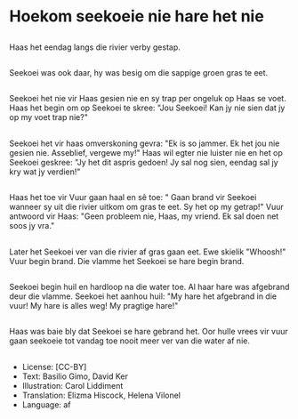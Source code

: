 # Hoekom seekoeie nie hare het nie

##
Haas het eendag langs die rivier verby gestap.

##
Seekoei was ook daar, hy was besig om die sappige groen gras te eet.

##
Seekoei het nie vir Haas gesien nie en sy trap per ongeluk op Haas se voet. Haas het begin om op Seekoei te skree: "Jou Seekoei! Kan jy nie sien dat jy op my voet trap nie?"

##
Seekoei het vir haas omverskoning gevra: "Ek is so jammer. Ek het jou nie gesien nie. Asseblief, vergewe my!" Haas wil egter nie luister nie en het op Seekoei geskree: "Jy het dit aspris gedoen! Jy sal nog sien, eendag sal jy kry wat jy verdien!"

##
Haas het toe vir Vuur gaan haal en sê toe: " Gaan brand vir Seekoei wanneer sy uit die rivier uitkom om gras te eet. Sy het op my getrap!" Vuur antwoord vir Haas: "Geen probleem nie, Haas, my vriend. Ek sal doen net soos jy vra."

##
Later het Seekoei ver van die rivier af gras gaan eet. Ewe skielik "Whoosh!" Vuur begin brand. Die vlamme het Seekoei se hare begin brand.

##
Seekoei begin huil en hardloop na die water toe. Al haar hare was afgebrand deur die vlamme. Seekoei het aanhou huil: "My hare het afgebrand in die vuur! My hare is alles weg! My pragtige hare!"

##
Haas was baie bly dat Seekoei se hare gebrand het. Oor hulle vrees vir vuur gaan seekoeie tot vandag toe nooit meer ver van die water af nie.

##
* License: [CC-BY]
* Text: Basilio Gimo, David Ker
* Illustration: Carol Liddiment
* Translation: Elizma Hiscock, Helena Vilonel
* Language: af
